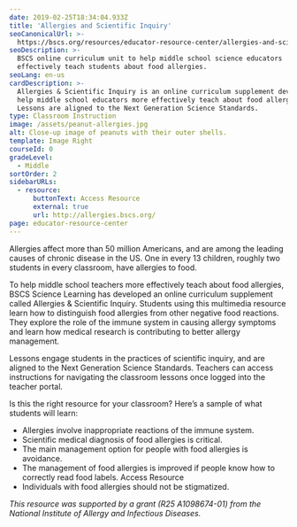 ```yaml
---
date: 2019-02-25T18:34:04.933Z
title: 'Allergies and Scientific Inquiry'
seoCanonicalUrl: >-
  https://bscs.org/resources/educator-resource-center/allergies-and-scientific-inquiry
seoDescription: >-
  BSCS online curriculum unit to help middle school science educators
  effectively teach students about food allergies.
seoLang: en-us
cardDescription: >-
  Allergies & Scientific Inquiry is an online curriculum supplement developed to
  help middle school educators more effectively teach about food allergies.
  Lessons are aligned to the Next Generation Science Standards.
type: Classroom Instruction
image: /assets/peanut-allergies.jpg
alt: Close-up image of peanuts with their outer shells.
template: Image Right
courseId: 0
gradeLevel:
  - Middle
sortOrder: 2
sidebarURLs:
  - resource:
      buttonText: Access Resource
      external: true
      url: http://allergies.bscs.org/
page: educator-resource-center
---
```

Allergies affect more than 50 million Americans, and are among the leading causes of chronic disease in the US. One in every 13 children, roughly two students in every classroom, have allergies to food.


To help middle school teachers more effectively teach about food allergies, BSCS Science Learning has developed an online curriculum supplement called Allergies & Scientific Inquiry. Students using this multimedia resource learn how to distinguish food allergies from other negative food reactions. They explore the role of the immune system in causing allergy symptoms and learn how medical research is contributing to better allergy management.


Lessons engage students in the practices of scientific inquiry, and are aligned to the Next Generation Science Standards. Teachers can access instructions for navigating the classroom lessons once logged into the teacher portal.


Is this the right resource for your classroom? Here’s a sample of what students will learn:

* Allergies involve inappropriate reactions of the immune system.
* Scientific medical diagnosis of food allergies is critical.
* The main management option for people with food allergies is avoidance.
* The management of food allergies is improved if people know how to correctly read food labels. Access Resource
* Individuals with food allergies should not be stigmatized.

_This resource was supported by a grant (R25 A1098674-01) from the National Institute of Allergy and Infectious Diseases._

